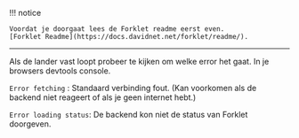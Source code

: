 !!! notice

    Voordat je doorgaat lees de Forklet readme eerst even.
    [Forklet Readme](https://docs.davidnet.net/forklet/readme/).  

---

Als de lander vast loopt probeer te kijken om welke error het gaat. In je browsers devtools console.

``` Error fetching ``` : Standaard verbinding fout. (Kan voorkomen als de backend niet reageert of als je geen internet hebt.)

``` Error loading status ```: De backend kon niet de status van Forklet doorgeven.